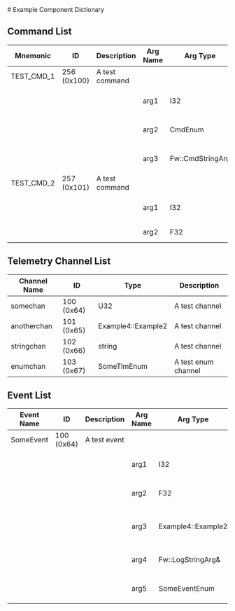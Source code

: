 <title>Example Component Dictionary</title>
# Example Component Dictionary


## Command List

|Mnemonic|ID|Description|Arg Name|Arg Type|Comment
|---|---|---|---|---|---|
|TEST_CMD_1|256 (0x100)|A test command| | |
| | | |arg1|I32|The I32 command argument|
| | | |arg2|CmdEnum|The ENUM argument|
| | | |arg3|Fw::CmdStringArg|The string argument|
|TEST_CMD_2|257 (0x101)|A test command| | |
| | | |arg1|I32|The I32 command argument|
| | | |arg2|F32|A float argument|

## Telemetry Channel List

|Channel Name|ID|Type|Description|
|---|---|---|---|
|somechan|100 (0x64)|U32|A test channel|
|anotherchan|101 (0x65)|Example4::Example2|A test channel|
|stringchan|102 (0x66)|string|A test channel|
|enumchan|103 (0x67)|SomeTlmEnum|A test enum channel|

## Event List

|Event Name|ID|Description|Arg Name|Arg Type|Arg Size|Description
|---|---|---|---|---|---|---|
|SomeEvent|100 (0x64)|A test event| | | | |
| | | |arg1|I32||The I32 event argument|
| | | |arg2|F32||The F32 event argument|
| | | |arg3|Example4::Example2||The Example4 event argument|
| | | |arg4|Fw::LogStringArg&|12|The string event argument|
| | | |arg5|SomeEventEnum||The enum event argument|
